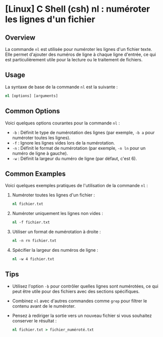 # [Linux] C Shell (csh) nl : numéroter les lignes d'un fichier

## Overview
La commande `nl` est utilisée pour numéroter les lignes d'un fichier texte. Elle permet d'ajouter des numéros de ligne à chaque ligne d'entrée, ce qui est particulièrement utile pour la lecture ou le traitement de fichiers.

## Usage
La syntaxe de base de la commande `nl` est la suivante :

```csh
nl [options] [arguments]
```

## Common Options
Voici quelques options courantes pour la commande `nl` :

- `-b` : Définit le type de numérotation des lignes (par exemple, `-b a` pour numéroter toutes les lignes).
- `-f` : Ignore les lignes vides lors de la numérotation.
- `-n` : Définit le format de numérotation (par exemple, `-n ln` pour un numéro de ligne à gauche).
- `-w` : Définit la largeur du numéro de ligne (par défaut, c'est 6).

## Common Examples
Voici quelques exemples pratiques de l'utilisation de la commande `nl` :

1. Numéroter toutes les lignes d'un fichier :

   ```csh
   nl fichier.txt
   ```

2. Numéroter uniquement les lignes non vides :

   ```csh
   nl -f fichier.txt
   ```

3. Utiliser un format de numérotation à droite :

   ```csh
   nl -n rn fichier.txt
   ```

4. Spécifier la largeur des numéros de ligne :

   ```csh
   nl -w 4 fichier.txt
   ```

## Tips
- Utilisez l'option `-b` pour contrôler quelles lignes sont numérotées, ce qui peut être utile pour des fichiers avec des sections spécifiques.
- Combinez `nl` avec d'autres commandes comme `grep` pour filtrer le contenu avant de le numéroter.
- Pensez à rediriger la sortie vers un nouveau fichier si vous souhaitez conserver le résultat :

   ```csh
   nl fichier.txt > fichier_numéroté.txt
   ```